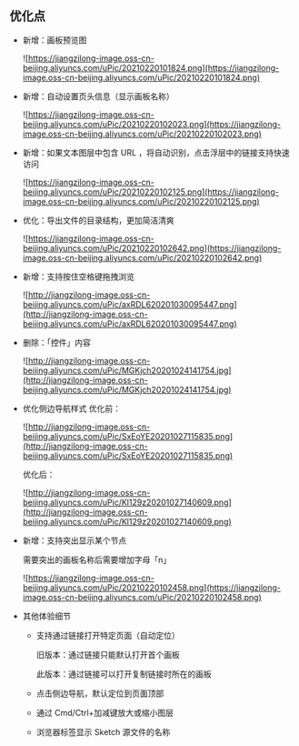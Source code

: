 ## 优化点

- 新增：画板预览图

    ![https://jiangzilong-image.oss-cn-beijing.aliyuncs.com/uPic/20210220101824.png](https://jiangzilong-image.oss-cn-beijing.aliyuncs.com/uPic/20210220101824.png)

- 新增：自动设置页头信息（显示画板名称）

    ![https://jiangzilong-image.oss-cn-beijing.aliyuncs.com/uPic/20210220102023.png](https://jiangzilong-image.oss-cn-beijing.aliyuncs.com/uPic/20210220102023.png)

- 新增：如果文本图层中包含 URL ，将自动识别，点击浮层中的链接支持快速访问

    ![https://jiangzilong-image.oss-cn-beijing.aliyuncs.com/uPic/20210220102125.png](https://jiangzilong-image.oss-cn-beijing.aliyuncs.com/uPic/20210220102125.png)

- 优化：导出文件的目录结构，更加简洁清爽

    ![https://jiangzilong-image.oss-cn-beijing.aliyuncs.com/uPic/20210220102642.png](https://jiangzilong-image.oss-cn-beijing.aliyuncs.com/uPic/20210220102642.png)

- 新增：支持按住空格键拖拽浏览

    ![http://jiangzilong-image.oss-cn-beijing.aliyuncs.com/uPic/axRDL620201030095447.png](http://jiangzilong-image.oss-cn-beijing.aliyuncs.com/uPic/axRDL620201030095447.png)

- 删除：「控件」内容

    ![http://jiangzilong-image.oss-cn-beijing.aliyuncs.com/uPic/MGKjch20201024141754.jpg](http://jiangzilong-image.oss-cn-beijing.aliyuncs.com/uPic/MGKjch20201024141754.jpg)

- 优化侧边导航样式
优化前：

    ![http://jiangzilong-image.oss-cn-beijing.aliyuncs.com/uPic/SxEoYE20201027115835.png](http://jiangzilong-image.oss-cn-beijing.aliyuncs.com/uPic/SxEoYE20201027115835.png)

    优化后：

    ![http://jiangzilong-image.oss-cn-beijing.aliyuncs.com/uPic/Kl129z20201027140609.png](http://jiangzilong-image.oss-cn-beijing.aliyuncs.com/uPic/Kl129z20201027140609.png)

- 新增：支持突出显示某个节点

    需要突出的画板名称后需要增加字母「n」

    ![https://jiangzilong-image.oss-cn-beijing.aliyuncs.com/uPic/20210220102458.png](https://jiangzilong-image.oss-cn-beijing.aliyuncs.com/uPic/20210220102458.png)

- 其他体验细节
    - 支持通过链接打开特定页面（自动定位）

        旧版本：通过链接只能默认打开首个画板

        此版本：通过链接可以打开复制链接时所在的画板

    - 点击侧边导航，默认定位到页面顶部
    - 通过 Cmd/Ctrl+加减键放大或缩小图层
    - 浏览器标签显示 Sketch 源文件的名称
